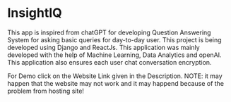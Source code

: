 # InsightIQ
This app is inspired from chatGPT for developing Question Answering System for asking basic queries for day-to-day user. This project is being developed using Django and ReactJs. This application was mainly developed with the help of Machine Learning, Data Analytics and openAI. This application also ensures each user chat conversation encryption.

For Demo click on the Website Link given in the Description. NOTE: it may happen that the website may not work and it may happend because of the problem from hosting site!
